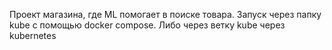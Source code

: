 Проект магазина, где ML помогает в поиске товара. Запуск через папку kube с помощью docker compose. Либо через ветку kube через kubernetes
